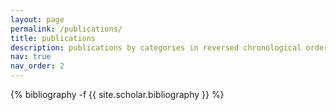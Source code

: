 ```yaml
---
layout: page
permalink: /publications/
title: publications
description: publications by categories in reversed chronological order. generated by jekyll-scholar.
nav: true
nav_order: 2
---
```

<!-- _pages/publications.md -->
<div class="publications">

{% bibliography -f {{ site.scholar.bibliography }} %}

</div>

<script type="text/javascript" id="clustrmaps" src="//clustrmaps.com/map_v2.js?d=fl3gjrTOBNVfz-VckHobk8rvS-QAnN5WzmpRlfw5wJ0&cl=ffffff&w=a"></script>
